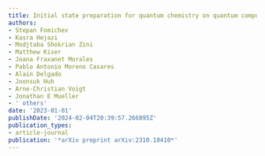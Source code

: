 ```yaml
---
title: Initial state preparation for quantum chemistry on quantum computers
authors:
- Stepan Fomichev
- Kasra Hejazi
- Modjtaba Shokrian Zini
- Matthew Kiser
- Joana Fraxanet Morales
- Pablo Antonio Moreno Casares
- Alain Delgado
- Joonsuk Huh
- Arne-Christian Voigt
- Jonathan E Mueller
- ' others'
date: '2023-01-01'
publishDate: '2024-02-04T20:39:57.266895Z'
publication_types:
- article-journal
publication: '*arXiv preprint arXiv:2310.18410*'
---
```

